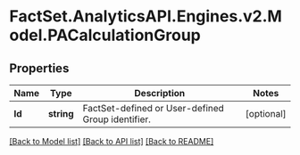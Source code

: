 # FactSet.AnalyticsAPI.Engines.v2.Model.PACalculationGroup
## Properties

Name | Type | Description | Notes
------------ | ------------- | ------------- | -------------
**Id** | **string** | FactSet-defined or User-defined Group identifier. | [optional] 

[[Back to Model list]](../README.md#documentation-for-models) [[Back to API list]](../README.md#documentation-for-api-endpoints) [[Back to README]](../README.md)

